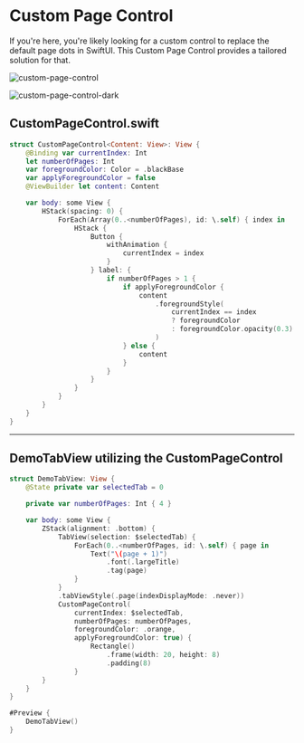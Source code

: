 # Custom Page Control

If you're here, you're likely looking for a custom control to replace the default page dots in SwiftUI. This Custom Page Control provides a tailored solution for that. 

![custom-page-control](https://github.com/user-attachments/assets/ae27331d-ede4-4774-94ab-5731c5505d74)

![custom-page-control-dark](https://github.com/user-attachments/assets/6090b5b5-1211-453e-a8a9-fd544d2ea3be)

## CustomPageControl.swift

```swift
struct CustomPageControl<Content: View>: View {
    @Binding var currentIndex: Int
    let numberOfPages: Int
    var foregroundColor: Color = .blackBase
    var applyForegroundColor = false
    @ViewBuilder let content: Content

    var body: some View {
        HStack(spacing: 0) {
            ForEach(Array(0..<numberOfPages), id: \.self) { index in
                HStack {
                    Button {
                        withAnimation {
                            currentIndex = index
                        }
                    } label: {
                        if numberOfPages > 1 {
                            if applyForegroundColor {
                                content
                                    .foregroundStyle(
                                        currentIndex == index
                                        ? foregroundColor
                                        : foregroundColor.opacity(0.3)
                                    )
                            } else {
                                content
                            }
                        }
                    }
                }
            }
        }
    }
}
```

***

## DemoTabView utilizing the CustomPageControl 

```swift
struct DemoTabView: View {
    @State private var selectedTab = 0

    private var numberOfPages: Int { 4 }

    var body: some View {
        ZStack(alignment: .bottom) {
            TabView(selection: $selectedTab) {
                ForEach(0..<numberOfPages, id: \.self) { page in
                    Text("\(page + 1)")
                        .font(.largeTitle)
                        .tag(page)
                }
            }
            .tabViewStyle(.page(indexDisplayMode: .never))
            CustomPageControl(
                currentIndex: $selectedTab,
                numberOfPages: numberOfPages,
                foregroundColor: .orange,
                applyForegroundColor: true) {
                    Rectangle()
                        .frame(width: 20, height: 8)
                        .padding(8)
                }
        }
    }
}

#Preview {
    DemoTabView()
}
```
